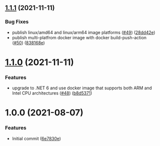 ## [1.1.1](https://github.com/Basis-Theory/azure-keyvault-emulator/compare/v1.1.0...v1.1.1) (2021-11-11)


### Bug Fixes

* publish linux/amd64 and linux/arm64 image platforms ([#49](https://github.com/Basis-Theory/azure-keyvault-emulator/issues/49)) ([28dd42e](https://github.com/Basis-Theory/azure-keyvault-emulator/commit/28dd42e9e54ecaf01d3dab1eef5fead4261f27a1))
* publish multi-platfrom docker image with docker build-push-action ([#50](https://github.com/Basis-Theory/azure-keyvault-emulator/issues/50)) ([838168e](https://github.com/Basis-Theory/azure-keyvault-emulator/commit/838168e98fd8df4695447add71e8dbe97237a6db))

# [1.1.0](https://github.com/Basis-Theory/azure-keyvault-emulator/compare/v1.0.0...v1.1.0) (2021-11-11)


### Features

* upgrade to .NET 6 and use docker image that supports both ARM and Intel CPU architectures ([#48](https://github.com/Basis-Theory/azure-keyvault-emulator/issues/48)) ([b8d5371](https://github.com/Basis-Theory/azure-keyvault-emulator/commit/b8d5371c8a44fef9be18d6616aa1dfa9c8b567e4))

# 1.0.0 (2021-08-07)


### Features

* Initial commit ([6e7830e](https://github.com/Basis-Theory/azure-keyvault-emulator/commit/6e7830e25f6091385455b94af7213ae815723ed6))
